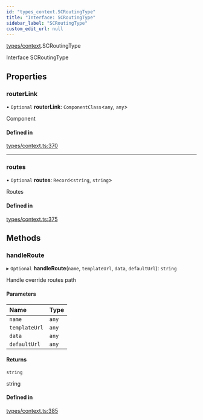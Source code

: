 ```yaml
---
id: "types_context.SCRoutingType"
title: "Interface: SCRoutingType"
sidebar_label: "SCRoutingType"
custom_edit_url: null
---
```


[types/context](../modules/types_context.md).SCRoutingType

Interface SCRoutingType

## Properties

### routerLink

• `Optional` **routerLink**: `ComponentClass`<`any`, `any`\>

Component

#### Defined in

[types/context.ts:370](https://github.com/selfcommunity/community-ui/blob/e8a635a/packages/sc-core/src/types/context.ts#L370)

___

### routes

• `Optional` **routes**: `Record`<`string`, `string`\>

Routes

#### Defined in

[types/context.ts:375](https://github.com/selfcommunity/community-ui/blob/e8a635a/packages/sc-core/src/types/context.ts#L375)

## Methods

### handleRoute

▸ `Optional` **handleRoute**(`name`, `templateUrl`, `data`, `defaultUrl`): `string`

Handle override routes path

#### Parameters

| Name | Type |
| :------ | :------ |
| `name` | `any` |
| `templateUrl` | `any` |
| `data` | `any` |
| `defaultUrl` | `any` |

#### Returns

`string`

string

#### Defined in

[types/context.ts:385](https://github.com/selfcommunity/community-ui/blob/e8a635a/packages/sc-core/src/types/context.ts#L385)
